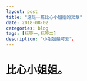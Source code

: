 ```yaml
---
layout: post
title: "这是一篇比心小姐姐的文章"
date: 2018-08-02
categories: blog
tags: [标签一,标签二]
description: "小姐姐最可爱"。
---
```


# 比心小姐姐。
